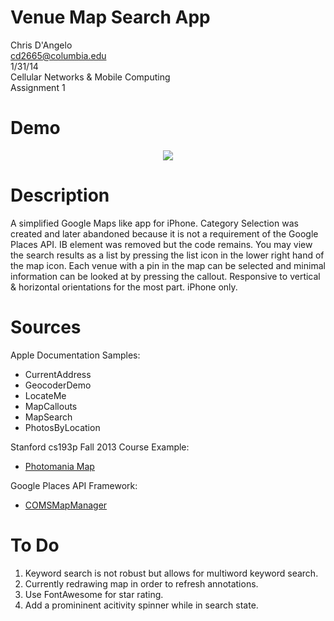 Venue Map Search App
===================

Chris D'Angelo  
cd2665@columbia.edu  
1/31/14  
Cellular Networks & Mobile Computing  
Assignment 1  

Demo
====
<p align="center"><img src="https://github.com/mychrisdangelo/VenueMapSearch/master/github-assets/quick-tour.gif"/></p>

Description
==========

A simplified Google Maps like app for iPhone. Category Selection was created and 
later abandoned because it is not a requirement of the Google Places API. 
IB element was removed but the code remains. You may view the search results as a list by pressing the 
list icon in the lower right hand of the map icon. Each venue with a pin in 
the map can be selected and minimal information can be looked at by pressing 
the callout. Responsive to vertical & horizontal orientations for the 
most part. iPhone only.

Sources
=======

Apple Documentation Samples:
* CurrentAddress
* GeocoderDemo
* LocateMe
* MapCallouts
* MapSearch
* PhotosByLocation

Stanford cs193p Fall 2013 Course Example:
* [Photomania Map](http://www.stanford.edu/class/cs193p/cgi-bin/drupal/downloads-2013-winter)
    
Google Places API Framework:
* [COMSMapManager](https://github.com/williamFalcon/6998GoogleMapsFramework)

To Do
=====

1.  Keyword search is not robust but allows for multiword keyword search.
2.  Currently redrawing map in order to refresh annotations.
3.  Use FontAwesome for star rating.
4.  Add a promininent acitivity spinner while in search state.

